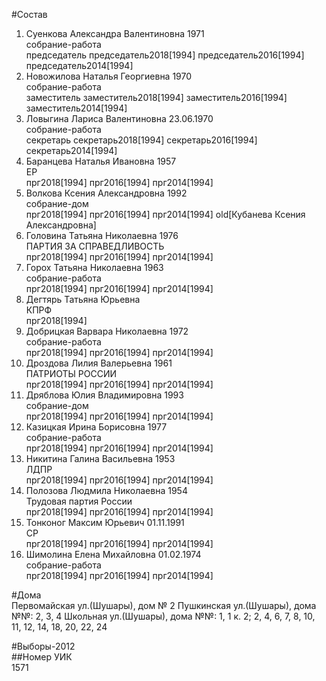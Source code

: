 #Состав  
1. Суенкова Александра Валентиновна 1971  
    собрание-работа  
    председатель председатель2018[1994] председатель2016[1994] председатель2014[1994]  
2. Новожилова Наталья Георгиевна 1970  
    собрание-работа  
    заместитель заместитель2018[1994] заместитель2016[1994] заместитель2014[1994]  
3. Ловыгина Лариса Валентиновна 23.06.1970  
    собрание-работа  
    секретарь секретарь2018[1994] секретарь2016[1994] секретарь2014[1994]  
4. Баранцева Наталья Ивановна 1957  
    ЕР  
    прг2018[1994] прг2016[1994] прг2014[1994]  
5. Волкова Ксения Александровна 1992  
    собрание-дом  
    прг2018[1994] прг2016[1994] прг2014[1994] old[Кубанева Ксения Александровна]  
6. Головина Татьяна Николаевна 1976  
    ПАРТИЯ ЗА СПРАВЕДЛИВОСТЬ  
    прг2018[1994] прг2016[1994] прг2014[1994]  
7. Горох Татьяна Николаевна 1963  
    собрание-работа  
    прг2018[1994] прг2016[1994] прг2014[1994]  
8. Дегтярь Татьяна Юрьевна  
    КПРФ  
    прг2018[1994]  
9. Добрицкая Варвара Николаевна 1972  
    собрание-работа  
    прг2018[1994] прг2016[1994] прг2014[1994]  
10. Дроздова Лилия Валерьевна 1961  
    ПАТРИОТЫ РОССИИ  
    прг2018[1994] прг2016[1994] прг2014[1994]  
11. Дряблова Юлия Владимировна 1993  
    собрание-дом  
    прг2018[1994] прг2016[1994] прг2014[1994]  
12. Казицкая Ирина Борисовна 1977  
    собрание-работа  
    прг2018[1994] прг2016[1994] прг2014[1994]  
13. Никитина Галина Васильевна 1953  
    ЛДПР  
    прг2018[1994] прг2016[1994] прг2014[1994]  
14. Полозова Людмила Николаевна 1954  
    Трудовая партия России  
    прг2018[1994] прг2016[1994] прг2014[1994]  
15. Тонконог Максим Юрьевич 01.11.1991  
    СР  
    прг2018[1994] прг2016[1994] прг2014[1994]  
16. Шимолина Елена Михайловна 01.02.1974  
    собрание-работа  
    прг2018[1994] прг2016[1994] прг2014[1994]  

#Дома  
Первомайская ул.(Шушары), дом № 2 Пушкинская ул.(Шушары), дома №№: 2, 3, 4 Школьная ул.(Шушары), дома №№: 1, 1 к. 2; 2, 4, 6, 7, 8, 10, 11, 12, 14, 18, 20, 22, 24  
  
#Выборы-2012  
##Номер УИК  
1571  
